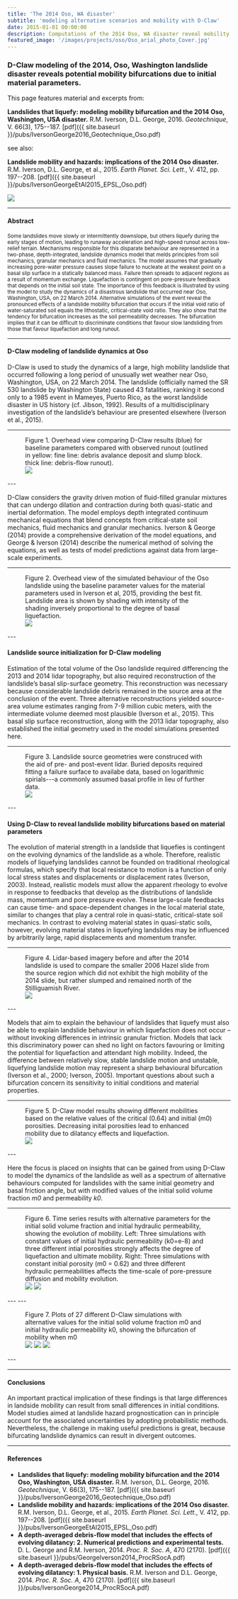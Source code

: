 ```yaml
---
title: 'The 2014 Oso, WA disaster'
subtitle: 'modeling alternative scenarios and mobility with D-Claw'
date: 2015-01-01 00:00:00
description: Computations of the 2014 Oso, WA disaster reveal mobility bifurcations related to initial and critical porosities.
featured_image: '/images/projects/oso/Oso_arial_photo_Cover.jpg'
---
```


### D-Claw modeling of the 2014, Oso, Washington landslide disaster reveals potential mobility bifurcations due to initial material parameters.


This page features material and excerpts from:

**Landslides that liquefy: modeling mobility bifurcation and the 2014 Oso, Washington, USA disaster.** R.M. Iverson, D.L. George, 2016. *Geotechnique*, V. 66(3), 175--187. [pdf]({{ site.baseurl }}/pubs/IversonGeorge2016_Geotechnique_Oso.pdf)

see also:

**Landslide mobility and hazards: implications of the 2014 Oso disaster.** R.M. Iverson, D.L. George, et al., 2015. *Earth Planet. Sci. Lett.*, V. 412, pp. 197--208. [pdf]({{ site.baseurl }}/pubs/IversonGeorgeEtAl2015_EPSL_Oso.pdf)

![](/images/projects/oso/Oso_arial_photo.jpg)

---
#### Abstract
<small>
Some landslides move slowly or intermittently downslope, but others liquefy during the early stages of motion, leading to runaway acceleration and high-speed runout across low-relief terrain. Mechanisms responsible for this disparate behaviour are represented in a two-phase, depth-integrated, landslide dynamics model that melds principles from soil mechanics, granular mechanics and fluid mechanics. The model assumes that gradually increasing pore-water pressure causes slope failure to nucleate at the weakest point on a basal slip surface in a statically balanced mass. Failure then spreads to adjacent regions as a result of momentum exchange. Liquefaction is contingent on pore-pressure feedback that depends on the initial soil state. The importance of this feedback is illustrated by using the model to study the dynamics of a disastrous landslide that occurred near Oso, Washington, USA, on 22 March 2014. Alternative simulations of the event reveal the pronounced effects of a landslide mobility bifurcation that occurs if the initial void ratio of water-saturated soil equals the lithostatic, critical-state void ratio. They also show that the tendency for bifurcation increases as the soil permeability decreases. The bifurcation implies that it can be difficult to discriminate conditions that favour slow landsliding from those that favour liquefaction and long runout.
</small>

---
#### D-Claw modeling of landslide dynamics at Oso

D-Claw is used to study the dynamics of a large, high mobility landslide that occurred following a long period of unusually wet weather near Oso, Washington, USA, on 22 March 2014. The landslide (officially named the SR 530 landslide by Washington State) caused 43 fatalities, ranking it second only to a 1985 event in Mameyes, Puerto Rico, as the worst landslide disaster in US history (cf. Jibson, 1992). Results of a multidisciplinary investigation of the landslide’s behaviour are presented elsewhere (Iverson et al., 2015). 

---
<figure>
<figcaption> Figure 1. Overhead view comparing D-Claw results (blue) for baseline parameters compared with observed runout (outlined in yellow: fine line: debris avalance deposit and slump block. thick line: debris-flow runout).</figcaption>
<div class="gallery" data-columns="2">
    <img src="{{ site.baseurl }}/images/projects/oso/OsoDClawMapCompare_small.jpg">
</div>
</figure>
---

D-Claw considers the gravity driven motion of fluid-filled granular mixtures that can undergo dilation and contraction during both quasi-static and inertial deformation. The model employs depth integrated continuum mechanical equations that blend concepts from critical-state soil mechanics, fluid mechanics and granular mechanics. Iverson & George (2014) provide a comprehensive derivation of the model equations, and George & Iverson (2014) describe the numerical method of solving the equations, as well as tests of model predictions against data from large-scale experiments. 

---
<figure>
<figcaption>Figure 2. Overhead view of the simulated behaviour of the Oso landslide using the baseline parameter values for the material parameters used in Iverson et al, 2015, providing the best fit. Landslide area is shown by shading with intensity of the shading inversely
proportional to the degree of basal liquefaction.</figcaption>
<div class="gallery" data-columns="1">
    <img src="{{ site.baseurl }}/images/projects/oso/DClaw6panel_Geotechnique.png">
</div>
</figure>
---

####  Landslide source initialization for D-Claw modeling

Estimation of the total volume of the Oso landslide required differencing the 2013 and 2014 lidar topography, but also required reconstruction of the landslide’s basal slip-surface geometry. This reconstruction was necessary because considerable landslide debris remained in the source area at the conclusion of the event. Three alternative reconstructions yielded source-area volume estimates ranging from 7-9 million cubic meters, with the intermediate volume deemed most plausible (Iverson et al., 2015). This basal slip surface reconstruction, along with the 2013 lidar topography, also established the initial geometry used in the model simulations presented here.

---
<figure>
<figcaption>Figure 3. Landslide source geometries were construced with the aid of pre- and post-event lidar. Buried deposits required fitting a failure surface to availabe data, based on logarithmic spirials---a commonly assumed basal profile in lieu of further data. </figcaption>
<div class="gallery" data-columns="1">
    <img src="{{ site.baseurl }}/images/projects/oso/OsoDClawLogSpiralSources.png">
</div>
</figure>
---

#### Using D-Claw to reveal landslide mobility bifurcations based on material parameters

The evolution of material strength in a landslide that liquefies is contingent on the evolving dynamics of the landslide as a whole. Therefore, realistic models of liquefying landslides cannot be founded on traditional rheological formulas, which specify that local resistance to motion is a function of only local stress states and displacements or displacement rates (Iverson, 2003). Instead, realistic models must allow the apparent rheology to evolve in response to feedbacks that develop as the distributions of landslide mass, momentum and pore pressure evolve. These large-scale feedbacks can cause time- and space-dependent changes in the local material state, similar to changes that play a central role in quasi-static, critical-state soil mechanics. In contrast to evolving material states in quasi-static soils, however, evolving material states in liquefying landslides may be influenced by arbitrarily large, rapid displacements and momentum transfer. 

---
<figure>
<figcaption>Figure 4. Lidar-based imagery before and after the 2014 landslide is used to compare the smaller 2006 Hazel slide from the source region which did not exhibit the high mobility of the 2014 slide, but rather slumped and remained north of the Stilliguamish River.</figcaption>
<div class="gallery" data-columns="1">
    <img src="{{ site.baseurl }}/images/projects/oso/OsoHazelOblique.png">
</div>
</figure>
---

Models that aim to explain the behaviour of landslides that liquefy must also be able to explain landslide behaviour in which liquefaction does not occur – without invoking differences in intrinsic granular friction. Models that lack this discriminatory power can shed no light on factors favouring or limiting the potential for liquefaction and attendant high mobility. Indeed, the difference between relatively slow, stable landslide motion and unstable, liquefying landslide motion may represent a sharp behavioural bifurcation (Iverson et al., 2000; Iverson, 2005). Important questions about such a bifurcation concern its sensitivity to initial conditions and material properties.

---
<figure>
<figcaption>Figure 5. D-Claw model results showing different mobilities based on the relative values of the critical (0.64) and initial (m0) porosities. Decreasing inital porosities lead to enhanced mobility due to dilatancy effects and liquefaction.</figcaption>
<div class="gallery" data-columns="1">
    <img src="{{ site.baseurl }}/images/projects/oso/DClawMobilities_6panel.png ">
</div>
</figure>
---

Here the focus is placed on insights that can be gained from using D-Claw to model the dynamics of the landslide as well as a spectrum of alternative behaviours computed for landslides with the same initial geometry and basal friction angle, but with modified values of the initial solid volume fraction *m0* and permeability *k0*.

---
<figure>
<figcaption> Figure 6. Time series results with alternative parameters for the initial solid volume fraction and initial hydraulic permeability, showing the evolution of mobility. Left: Three simulations with constant values of initial hydraulic permeability (k0=e-8) and three different intial porosities strongly affects the degree of liquefaction and ultimate mobility. Right: Three simulations with constant initial porosity (m0 = 0.62) and three different hydraulic permeabilities affects the time-scale of pore-pressure diffusion and mobility evolution.</figcaption>
<div class="gallery" data-columns="2">
    <img src="/images/projects/oso/TKEComparePorosity.png">
    <img src="/images/projects/oso/TKEComparePerm.png">
</div>
</figure>
---
---
<figure>
<figcaption> Figure 7. Plots of 27 different D-Claw simulations with alternative values for the initial solid volume fraction m0 and initial hydraulic permeability k0, showing the bifurcation of mobility when m0<m_crit. Panels show alternative measures of ultimate mobility </figcaption>
<div class="gallery" data-columns="3">
    <img src="/images/projects/oso/MaxTKE.png ">
    <img src="/images/projects/oso/HoverL.png">
    <img src="/images/projects/oso/CoverageArea.png ">
</div>
</figure>
---

---
#### Conclusions

An important practical implication of these findings is that large differences in landside mobility can result from small differences in initial conditions. Model studies aimed at landslide hazard prognostication can in principle account for the associated uncertainties by adopting probabilistic methods. Nevertheless, the challenge in making useful predictions is great, because bifurcating landslide dynamics can result in divergent outcomes.

---
#### References

* **Landslides that liquefy: modeling mobility bifurcation and the 2014 Oso, Washington, USA disaster.** R.M. Iverson, D.L. George, 2016. *Geotechnique*, V. 66(3), 175--187. [pdf]({{ site.baseurl }}/pubs/IversonGeorge2016_Geotechnique_Oso.pdf)
* **Landslide mobility and hazards: implications of the 2014 Oso disaster.** R.M. Iverson, D.L. George, et al., 2015. *Earth Planet. Sci. Lett.*, V. 412, pp. 197--208. [pdf]({{ site.baseurl }}/pubs/IversonGeorgeEtAl2015_EPSL_Oso.pdf)
* **A depth-averaged debris-flow model that includes the effects of evolving dilatancy: 2. Numerical predictions and experimental tests.** D. L. George and R.M. Iverson, 2014. *Proc. R. Soc. A*, 470 (2170). [pdf]({{ site.baseurl }}/pubs/GeorgeIverson2014_ProcRSocA.pdf)
*  **A depth-averaged debris-flow model that includes the effects of evolving dilatancy: 1. Physical basis.** R.M. Iverson and D.L. George, 2014. *Proc. R. Soc. A*, 470 (2170). [pdf]({{ site.baseurl }}/pubs/IversonGeorge2014_ProcRSocA.pdf)



